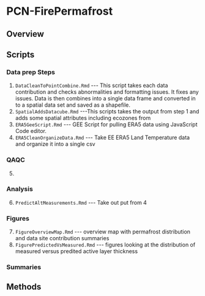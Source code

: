 # PCN-FirePermafrost

## Overview


## Scripts

### Data prep Steps

1. `DataCleanToPointCombine.Rmd` --- This script takes each data contribution and checks abnormalities and formatting issues. It fixes any issues. Data is then combines into a single data frame and converted in to a spatial data set and saved as a shapefile. 
2. `SpatialAddsDatacube.Rmd` ---This scripts takes the output from step 1 and adds some spatial attributes including ecozones from 
3. `ERA5GeeScript.Rmd` --- GEE Script for pulling ERA5 data using JavaScript Code editor.
4. `ERA5CleanOrganizeData.Rmd` --- Take EE ERA5 Land Temperature data and organize it into a single csv
 
### QAQC
5. 

### Analysis

6. `PredictAltMeasurements.Rmd` --- Take out put from 4

### Figures

7. `FigureOverviewMap.Rmd` --- overview map with permafrost distribution and data site contribution summaries
8. `FigurePredictedVsMeasured.Rmd` --- figures looking at the distribution of measured versus predited active layer thickness

### Summaries



## Methods


